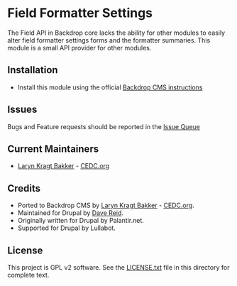 # Field Formatter Settings

The Field API in Backdrop core lacks the ability for other modules to easily 
alter field formatter settings forms and the formatter summaries. This module 
is a small API provider for other modules.

## Installation

- Install this module using the official 
  [Backdrop CMS instructions](https://backdropcms.org/guide/modules)

## Issues

Bugs and Feature requests should be reported in the 
[Issue Queue](https://github.com/backdrop-contrib/field_formatter_settings/issues)

## Current Maintainers

- [Laryn Kragt Bakker](https://github.com/laryn) - [CEDC.org](https://cedc.org)

## Credits

- Ported to Backdrop CMS by [Laryn Kragt Bakker](https://github.com/laryn) - [CEDC.org](https://cedc.org).
- Maintained for Drupal by [Dave Reid](https://github.com/davereid).
- Originally written for Drupal by Palantir.net.
- Supported for Drupal by Lullabot.

## License

This project is GPL v2 software. See the [LICENSE.txt](https://github.com/backdrop-contrib/field_formatter_settings/blob/1.x-1.x/LICENSE.txt) file in this directory for
complete text.

